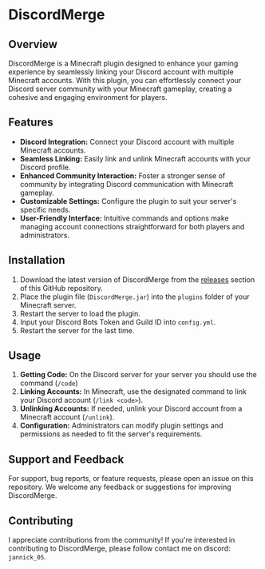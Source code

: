 # DiscordMerge

## Overview
DiscordMerge is a Minecraft plugin designed to enhance your gaming experience by seamlessly linking your Discord account with multiple Minecraft accounts. With this plugin, you can effortlessly connect your Discord server community with your Minecraft gameplay, creating a cohesive and engaging environment for players.

## Features
- **Discord Integration:** Connect your Discord account with multiple Minecraft accounts.
- **Seamless Linking:** Easily link and unlink Minecraft accounts with your Discord profile.
- **Enhanced Community Interaction:** Foster a stronger sense of community by integrating Discord communication with Minecraft gameplay.
- **Customizable Settings:** Configure the plugin to suit your server's specific needs.
- **User-Friendly Interface:** Intuitive commands and options make managing account connections straightforward for both players and administrators.

## Installation
1. Download the latest version of DiscordMerge from the [releases](https://github.com/Jannick05/DiscordMerge/releases) section of this GitHub repository.
2. Place the plugin file (`DiscordMerge.jar`) into the `plugins` folder of your Minecraft server.
3. Restart the server to load the plugin.
4. Input your Discord Bots Token and Guild ID into `config.yml`.
5. Restart the server for the last time.

## Usage
1. **Getting Code:** On the Discord server for your server you should use the command (`/code`)
2. **Linking Accounts:** In Minecraft, use the designated command to link your Discord account (`/link <code>`).
3. **Unlinking Accounts:** If needed, unlink your Discord account from a Minecraft account (`/unlink`).
4. **Configuration:** Administrators can modify plugin settings and permissions as needed to fit the server's requirements.

## Support and Feedback
For support, bug reports, or feature requests, please open an issue on this repository. We welcome any feedback or suggestions for improving DiscordMerge.

## Contributing
I appreciate contributions from the community! If you're interested in contributing to DiscordMerge, please follow contact me on discord: `jannick_05`.
